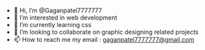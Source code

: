 - 👋 Hi, I’m @Gaganpatel7777777
- 👀 I’m interested in web development
- 🌱 I’m currently learning css
- 💞️ I’m looking to collaborate on graphic designing related projects
- 📫 How to reach me my email : gaganpatel7777777@gmail.com

<!---
Gaganpatel7777777/Gaganpatel7777777 is a ✨ special ✨ repository because its `README.md` (this file) appears on your GitHub profile.
You can click the Preview link to take a look at your changes.
--->
